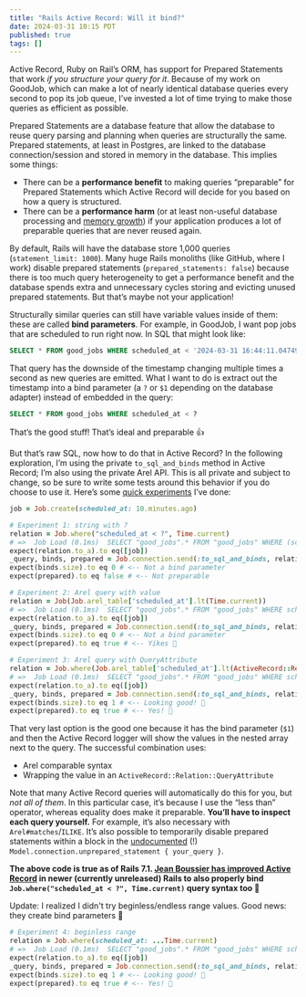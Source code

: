 ```yaml
---
title: "Rails Active Record: Will it bind?"
date: 2024-03-31 10:15 PDT
published: true
tags: []
---
```


Active Record, Ruby on Rail’s ORM, has support for Prepared Statements that work _if you structure your query for it_. Because of my work on GoodJob, which can make a lot of nearly identical database queries every second to pop its job queue, I’ve invested a lot of time trying to make those queries as efficient as possible. 

Prepared Statements are a database feature that allow the database to reuse query parsing and planning when queries are structurally the same. Prepared statements, at least in Postgres, are linked to the database connection/session and stored in memory in the database. This implies some things:

- There can be a **performance benefit** to making queries “preparable” for Prepared Statements which Active Record will decide for you based on how a query is structured. 
- There can be a **performance harm** (or at least non-useful database processing and [memory growth](https://github.com/rails/rails/issues/14645)) if your application produces a lot of preparable queries that are never reused again.

By default, Rails will have the database store 1,000 queries (`statement_limit: 1000`). Many huge Rails monoliths (like GitHub, where I work) disable prepared statements (`prepared_statements: false`) because there is too much query heterogeneity to get a performance benefit and the database spends extra and unnecessary cycles storing and evicting unused prepared statements.  But that’s maybe not your application!

Structurally similar queries can still have variable values inside of them: these are called **bind parameters**. For example, in GoodJob, I want pop jobs that are scheduled to run right now. In SQL that might look like:

```sql
SELECT * FROM good_jobs WHERE scheduled_at < '2024-03-31 16:44:11.047499`
```
 
That query has the downside of the timestamp changing multiple times a second as new queries are emitted. What I want to do is extract out the timestamp into a bind parameter (a `?` or `$1` depending on the database adapter) instead of embedded in the query:

```sql
SELECT * FROM good_jobs WHERE scheduled_at < ?
```

That’s the good stuff! That’s ideal and preparable 👍

But that’s raw SQL, now how to do that in Active Record? In the following exploration, I’m using the private `to_sql_and_binds` method in Active Record; I’m also using the private Arel API. This is all private and subject to change, so be sure to write some tests around this behavior if you do choose to use it.  Here’s some [quick experiments](https://github.com/bensheldon/rails_tricks/blob/6c686c987ee9996bbad8a6ade1f92184c5a9ebf6/bind_params.rb) I’ve done:

```ruby
job = Job.create(scheduled_at: 10.minutes.ago)

# Experiment 1: string with ?
relation = Job.where("scheduled_at < ?", Time.current)
# =>  Job Load (0.1ms)  SELECT "good_jobs".* FROM "good_jobs" WHERE (scheduled_at < '2024-03-31 16:34:11.064614')
expect(relation.to_a).to eq([job])
_query, binds, prepared = Job.connection.send(:to_sql_and_binds, relation.arel)
expect(binds.size).to eq 0 # <-- Not a bind parameter
expect(prepared).to eq false # <-- Not preparable

# Experiment 2: Arel query with value
relation = Job(Job.arel_table['scheduled_at'].lt(Time.current))
# =>  Job Load (0.1ms)  SELECT "good_jobs".* FROM "good_jobs" WHERE scheduled_at < '2024-03-31 16:34:11.064614'
expect(relation.to_a).to eq([job])
_query, binds, prepared = Job.connection.send(:to_sql_and_binds, relation.arel)
expect(binds.size).to eq 0 # <-- Not a bind parameter
expect(prepared).to eq true # <-- Yikes 🥵

# Experiment 3: Arel query with QueryAttribute
relation = Job.where(Job.arel_table['scheduled_at'].lt(ActiveRecord::Relation::QueryAttribute.new('scheduled_at', Time.current, ActiveRecord::Type::DateTime.new)))
# =>  Job Load (0.1ms)  SELECT "good_jobs".* FROM "good_jobs" WHERE scheduled_at < $1  [["scheduled_at", "2024-03-31 16:34:11.064614"]]
expect(relation.to_a).to eq([job])
_query, binds, prepared = Job.connection.send(:to_sql_and_binds, relation.arel)
expect(binds.size).to eq 1 # <-- Looking good! 🙌
expect(prepared).to eq true # <-- Yes! 👏
```
  
That very last option is the good one because it has the bind parameter (`$1`) and then the Active Record logger will show the values in the nested array next to the query. The successful combination uses:

- Arel comparable syntax
- Wrapping the value in an `ActiveRecord::Relation::QueryAttribute`

Note that many Active Record queries will automatically do this for you, but _not all of them_. In this particular case, it’s because I use the “less than” operator, whereas equality does make it preparable. **You’ll have to inspect each query yourself.** For example, it’s also necessary with `Arel#matches`/`ILIKE`. It’s also possible to temporarily disable prepared statements within a block in the [undocumented](https://github.com/rails/rails/blob/6f0d1ad14b92b9f5906e44740fce8b4f1c7075dc/activerecord/lib/active_record/connection_adapters/abstract_adapter.rb#L368-L373) (!) `Model.connection.unprepared_statement { your_query }`.

**The above code is true as of Rails 7.1. [Jean Boussier has improved Active Record](https://github.com/rails/rails/pull/51139) in newer (currently unreleased) Rails to also properly bind `Job.where("scheduled_at < ?", Time.current)` query syntax too 🙇**

Update: I realized I didn't try beginless/endless range values. Good news: they create bind parameters 🎉

```ruby
# Experiment 4: beginless range
relation = Job.where(scheduled_at: ...Time.current)
# =>  Job Load (0.1ms)  SELECT "good_jobs".* FROM "good_jobs" WHERE scheduled_at < $1  [["scheduled_at", "2024-03-31 16:34:11.064614"]]
expect(relation.to_a).to eq([job])
_query, binds, prepared = Job.connection.send(:to_sql_and_binds, relation.arel)
expect(binds.size).to eq 1 # <-- Looking good! 🙌
expect(prepared).to eq true # <-- Yes! 👏
```
